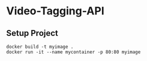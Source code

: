 # Video-Tagging-API
## Setup Project
```
docker build -t myimage .
docker run -it --name mycontainer -p 80:80 myimage  
```
